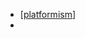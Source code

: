 - [[platformism]]
- 

[//begin]: # "Autogenerated link references for markdown compatibility"
[platformism]: logseq/pages/platformism.md "platformism"
[//end]: # "Autogenerated link references"

